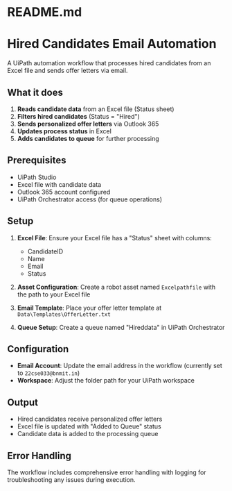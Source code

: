 # README.md

# Hired Candidates Email Automation

A UiPath automation workflow that processes hired candidates from an Excel file and sends offer letters via email.

## What it does

1. **Reads candidate data** from an Excel file (Status sheet)
2. **Filters hired candidates** (Status = "Hired")
3. **Sends personalized offer letters** via Outlook 365
4. **Updates process status** in Excel
5. **Adds candidates to queue** for further processing

## Prerequisites

- UiPath Studio
- Excel file with candidate data
- Outlook 365 account configured
- UiPath Orchestrator access (for queue operations)

## Setup

1. **Excel File**: Ensure your Excel file has a "Status" sheet with columns:
   - CandidateID
   - Name
   - Email
   - Status

2. **Asset Configuration**: Create a robot asset named `Excelpathfile` with the path to your Excel file

3. **Email Template**: Place your offer letter template at `Data\Templates\OfferLetter.txt`

4. **Queue Setup**: Create a queue named "Hireddata" in UiPath Orchestrator

## Configuration

- **Email Account**: Update the email address in the workflow (currently set to `22cse033@bnmit.in`)
- **Workspace**: Adjust the folder path for your UiPath workspace

## Output

- Hired candidates receive personalized offer letters
- Excel file is updated with "Added to Queue" status
- Candidate data is added to the processing queue

## Error Handling

The workflow includes comprehensive error handling with logging for troubleshooting any issues during execution.